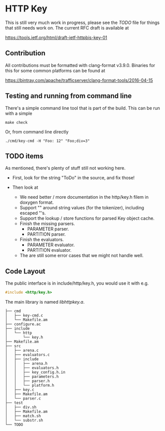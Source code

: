 # HTTP Key

This is still very much work in progress, please see the *TODO* file for things
that still needs work on. The current RFC draft is available at

https://tools.ietf.org/html/draft-ietf-httpbis-key-01

## Contribution

All contributions must be formatted with clang-format v3.9.0. Binaries for
this for some common platforms can be found at

https://bintray.com/apache/trafficserver/clang-format-tools/2016-04-15

## Testing and running from command line

There's a simple command line tool that is part of the build. This can be
run with a simple

    make check

Or, from command line directly

    ./cmd/key-cmd -H "Foo: 12" "Foo;div=3"

## TODO items

As mentioned, there's plenty of stuff still not working here.

* First, look for the string "ToDo" in the source, and fix those!

* Then look at
  * We need better / more documentation in the http/key.h filem in doxygen format.
  * Support "" around string values (for the tokenizer), including escaped "'s.
  * Support the lookup / store functions for parsed Key object cache.
  * Finish the missing parsers.
    * PARAMETER parser.
    * PARTITION parser.
  * Finish the evaluators.
    * PARAMETER evaluator.
    * PARTITION evaluator.
  * The are still some error cases that we might not handle well.

## Code Layout

The public interface is in include/http/key.h, you would use it with e.g.

```C
#include <http/key.h>
```

The main library is named *libhttpkey.a*.


    ├── cmd
    │   ├── key-cmd.c
    │   └── Makefile.am
    ├── configure.ac
    ├── include
    │   └── http
    │       └── key.h
    ├── Makefile.am
    ├── src
    │   ├── arena.c
    │   ├── evaluators.c
    │   ├── include
    │   │   ├── arena.h
    │   │   ├── evaluators.h
    │   │   ├── key_config.h.in
    │   │   ├── parameters.h
    │   │   ├── parser.h
    │   │   └── platform.h
    │   ├── key.c
    │   ├── Makefile.am
    │   └── parser.c
    ├── test
    │   ├── div.sh
    │   ├── Makefile.am
    │   ├── match.sh
    │   └── substr.sh
    └── TODO
